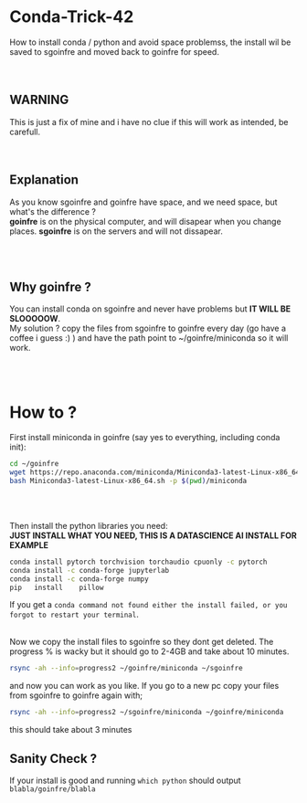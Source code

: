 # Conda-Trick-42
How to install conda / python and avoid space problemss, the install wil be saved to sgoinfre and moved back to goinfre for speed.   
<br></br>

## WARNING  
This is just a fix of mine and i have no clue if this will work as intended, be carefull.  
<br></br>

## Explanation
As you know sgoinfre and goinfre have space, and we need space, but what's the difference ?    
**goinfre** is on the physical computer, and will disapear when you change places.
**sgoinfre** is on the servers and will not dissapear.

<br></br>
## Why goinfre ?
You can install conda on sgoinfre and never have problems but **IT WILL BE SLOOOOOW**.   
My solution ? copy the files from sgoinfre to goinfre every day (go have a coffee i guess :) ) and have the path point to ~/goinfre/miniconda so it will work.

<br></br>


# How to ?

First install miniconda in goinfre (say yes to everything, including conda init):

```bash
cd ~/goinfre
wget https://repo.anaconda.com/miniconda/Miniconda3-latest-Linux-x86_64.sh
bash Miniconda3-latest-Linux-x86_64.sh -p $(pwd)/miniconda
```
<br></br>

Then install the python libraries you need:    
**JUST INSTALL WHAT YOU NEED, THIS IS A DATASCIENCE AI INSTALL FOR EXAMPLE**
```bash
conda install pytorch torchvision torchaudio cpuonly -c pytorch
conda install -c conda-forge jupyterlab
conda install -c conda-forge numpy
pip   install    pillow
```
If you get a `conda command not found either the install failed, or you forgot to restart your terminal`. 
<br></br>

Now we copy the install files to sgoinfre so they dont get deleted. The progress % is wacky but it should go to 2-4GB and take about 10 minutes.
```bash
rsync -ah --info=progress2 ~/goinfre/miniconda ~/sgoinfre
```

and now you can work as you like. If you go to a new pc copy your files from sgoinfre to goinfre again with;

```bash
rsync -ah --info=progress2 ~/sgoinfre/miniconda ~/goinfre/miniconda
```
this should take about 3 minutes

## Sanity Check ?
If your install is good and running `which python` should output `blabla/goinfre/blabla`

